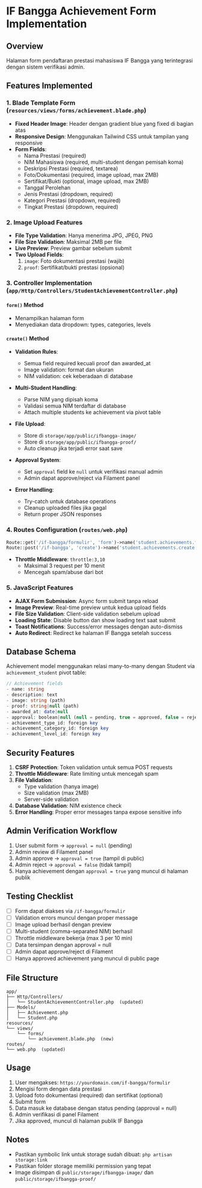 # IF Bangga Achievement Form Implementation

## Overview
Halaman form pendaftaran prestasi mahasiswa IF Bangga yang terintegrasi dengan sistem verifikasi admin.

## Features Implemented

### 1. Blade Template Form (`resources/views/forms/achievement.blade.php`)
- **Fixed Header Image**: Header dengan gradient blue yang fixed di bagian atas
- **Responsive Design**: Menggunakan Tailwind CSS untuk tampilan yang responsive
- **Form Fields**:
  - Nama Prestasi (required)
  - NIM Mahasiswa (required, multi-student dengan pemisah koma)
  - Deskripsi Prestasi (required, textarea)
  - Foto/Dokumentasi (required, image upload, max 2MB)
  - Sertifikat/Bukti (optional, image upload, max 2MB)
  - Tanggal Perolehan
  - Jenis Prestasi (dropdown, required)
  - Kategori Prestasi (dropdown, required)
  - Tingkat Prestasi (dropdown, required)

### 2. Image Upload Features
- **File Type Validation**: Hanya menerima JPG, JPEG, PNG
- **File Size Validation**: Maksimal 2MB per file
- **Live Preview**: Preview gambar sebelum submit
- **Two Upload Fields**:
  1. `image`: Foto dokumentasi prestasi (wajib)
  2. `proof`: Sertifikat/bukti prestasi (opsional)

### 3. Controller Implementation (`app/Http/Controllers/StudentAchievementController.php`)

#### `form()` Method
- Menampilkan halaman form
- Menyediakan data dropdown: types, categories, levels

#### `create()` Method
- **Validation Rules**:
  - Semua field required kecuali proof dan awarded_at
  - Image validation: format dan ukuran
  - NIM validation: cek keberadaan di database
  
- **Multi-Student Handling**:
  - Parse NIM yang dipisah koma
  - Validasi semua NIM terdaftar di database
  - Attach multiple students ke achievement via pivot table

- **File Upload**:
  - Store di `storage/app/public/ifbangga-image/`
  - Store di `storage/app/public/ifbangga-proof/`
  - Auto cleanup jika terjadi error saat save

- **Approval System**:
  - Set `approval` field ke `null` untuk verifikasi manual admin
  - Admin dapat approve/reject via Filament panel

- **Error Handling**:
  - Try-catch untuk database operations
  - Cleanup uploaded files jika gagal
  - Return proper JSON responses

### 4. Routes Configuration (`routes/web.php`)

```php
Route::get('/if-bangga/formulir', 'form')->name('student.achievements.form');
Route::post('/if-bangga', 'create')->name('student.achievements.create')->middleware('throttle:3,10');
```

- **Throttle Middleware**: `throttle:3,10`
  - Maksimal 3 request per 10 menit
  - Mencegah spam/abuse dari bot

### 5. JavaScript Features
- **AJAX Form Submission**: Async form submit tanpa reload
- **Image Preview**: Real-time preview untuk kedua upload fields
- **File Size Validation**: Client-side validation sebelum upload
- **Loading State**: Disable button dan show loading text saat submit
- **Toast Notifications**: Success/error messages dengan auto-dismiss
- **Auto Redirect**: Redirect ke halaman IF Bangga setelah success

## Database Schema
Achievement model menggunakan relasi many-to-many dengan Student via `achievement_student` pivot table:

```php
// Achievement fields
- name: string
- description: text
- image: string (path)
- proof: string|null (path)
- awarded_at: date|null
- approval: boolean|null (null = pending, true = approved, false = rejected)
- achievement_type_id: foreign key
- achievement_category_id: foreign key
- achievement_level_id: foreign key
```

## Security Features
1. **CSRF Protection**: Token validation untuk semua POST requests
2. **Throttle Middleware**: Rate limiting untuk mencegah spam
3. **File Validation**: 
   - Type validation (hanya image)
   - Size validation (max 2MB)
   - Server-side validation
4. **Database Validation**: NIM existence check
5. **Error Handling**: Proper error messages tanpa expose sensitive info

## Admin Verification Workflow
1. User submit form → `approval = null` (pending)
2. Admin review di Filament panel
3. Admin approve → `approval = true` (tampil di public)
4. Admin reject → `approval = false` (tidak tampil)
5. Hanya achievement dengan `approval = true` yang muncul di halaman publik

## Testing Checklist
- [ ] Form dapat diakses via `/if-bangga/formulir`
- [ ] Validation errors muncul dengan proper message
- [ ] Image upload berhasil dengan preview
- [ ] Multi-student (comma-separated NIM) berhasil
- [ ] Throttle middleware bekerja (max 3 per 10 min)
- [ ] Data tersimpan dengan approval = null
- [ ] Admin dapat approve/reject di Filament
- [ ] Hanya approved achievement yang muncul di public page

## File Structure
```
app/
├── Http/Controllers/
│   └── StudentAchievementController.php  (updated)
├── Models/
│   ├── Achievement.php
│   └── Student.php
resources/
└── views/
    └── forms/
        └── achievement.blade.php  (new)
routes/
└── web.php  (updated)
```

## Usage
1. User mengakses: `https://yourdomain.com/if-bangga/formulir`
2. Mengisi form dengan data prestasi
3. Upload foto dokumentasi (required) dan sertifikat (optional)
4. Submit form
5. Data masuk ke database dengan status pending (approval = null)
6. Admin verifikasi di panel Filament
7. Jika approved, muncul di halaman publik IF Bangga

## Notes
- Pastikan symbolic link untuk storage sudah dibuat: `php artisan storage:link`
- Pastikan folder storage memiliki permission yang tepat
- Image disimpan di `public/storage/ifbangga-image/` dan `public/storage/ifbangga-proof/`
